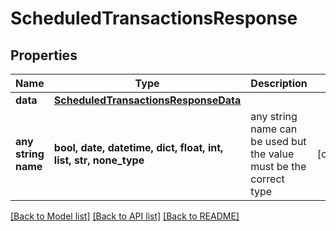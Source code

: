 # ScheduledTransactionsResponse


## Properties
Name | Type | Description | Notes
------------ | ------------- | ------------- | -------------
**data** | [**ScheduledTransactionsResponseData**](ScheduledTransactionsResponseData.md) |  | 
**any string name** | **bool, date, datetime, dict, float, int, list, str, none_type** | any string name can be used but the value must be the correct type | [optional]

[[Back to Model list]](../README.md#documentation-for-models) [[Back to API list]](../README.md#documentation-for-api-endpoints) [[Back to README]](../README.md)


